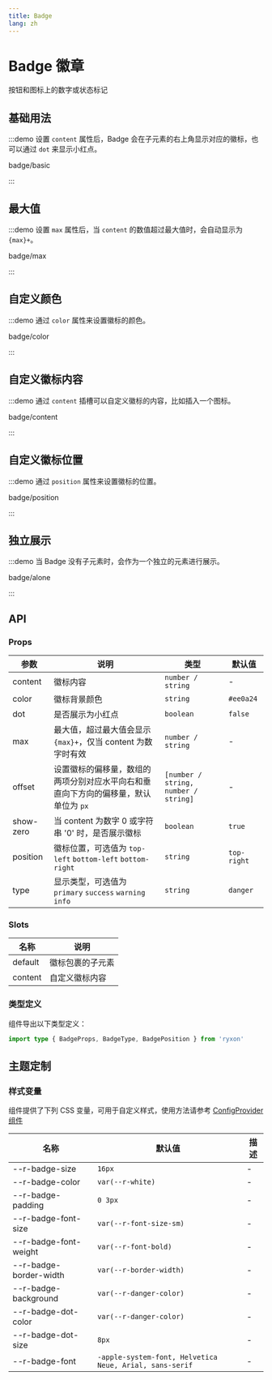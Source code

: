```yaml
---
title: Badge
lang: zh
---
```


# Badge 徽章

按钮和图标上的数字或状态标记

## 基础用法

:::demo 设置 `content` 属性后，Badge 会在子元素的右上角显示对应的徽标，也可以通过 `dot` 来显示小红点。

badge/basic

:::

## 最大值

:::demo 设置 `max` 属性后，当 `content` 的数值超过最大值时，会自动显示为 `{max}+`。

badge/max

:::

## 自定义颜色

:::demo 通过 `color` 属性来设置徽标的颜色。

badge/color

:::

## 自定义徽标内容

:::demo 通过 `content` 插槽可以自定义徽标的内容，比如插入一个图标。

badge/content

:::

## 自定义徽标位置

:::demo 通过 `position` 属性来设置徽标的位置。

badge/position

:::

## 独立展示

:::demo 当 Badge 没有子元素时，会作为一个独立的元素进行展示。

badge/alone

:::

## API

### Props

| 参数 | 说明 | 类型 | 默认值 |
| --- | --- | --- | --- |
| content | 徽标内容 | `number / string` | - |
| color | 徽标背景颜色 | `string` | `#ee0a24` |
| dot | 是否展示为小红点 | `boolean` | `false` |
| max | 最大值，超过最大值会显示 `{max}+`，仅当 content 为数字时有效 | `number / string` | - |
| offset | 设置徽标的偏移量，数组的两项分别对应水平向右和垂直向下方向的偏移量，默认单位为 `px` | `[number / string, number / string]` | - |
| show-zero | 当 content 为数字 0 或字符串 '0' 时，是否展示徽标 | `boolean` | `true` |
| position | 徽标位置，可选值为 `top-left` `bottom-left` `bottom-right` | `string` | `top-right` |
| type | 显示类型，可选值为 `primary` `success` `warning` `info` | `string` | `danger` |

### Slots

| 名称    | 说明             |
| ------- | ---------------- |
| default | 徽标包裹的子元素 |
| content | 自定义徽标内容   |

### 类型定义

组件导出以下类型定义：

```ts
import type { BadgeProps, BadgeType, BadgePosition } from 'ryxon'
```

## 主题定制

### 样式变量

组件提供了下列 CSS 变量，可用于自定义样式，使用方法请参考 [ConfigProvider 组件](/zh/component/config-provider.html)

| 名称 | 默认值 | 描述 |
| --- | --- | --- |
| --r-badge-size | `16px` | - |
| --r-badge-color | `var(--r-white)` | - |
| --r-badge-padding | `0 3px` | - |
| --r-badge-font-size | `var(--r-font-size-sm)` | - |
| --r-badge-font-weight | `var(--r-font-bold)` | - |
| --r-badge-border-width | `var(--r-border-width)` | - |
| --r-badge-background | `var(--r-danger-color)` | - |
| --r-badge-dot-color | `var(--r-danger-color)` | - |
| --r-badge-dot-size | `8px` | - |
| --r-badge-font | `-apple-system-font, Helvetica Neue, Arial, sans-serif` | - |
